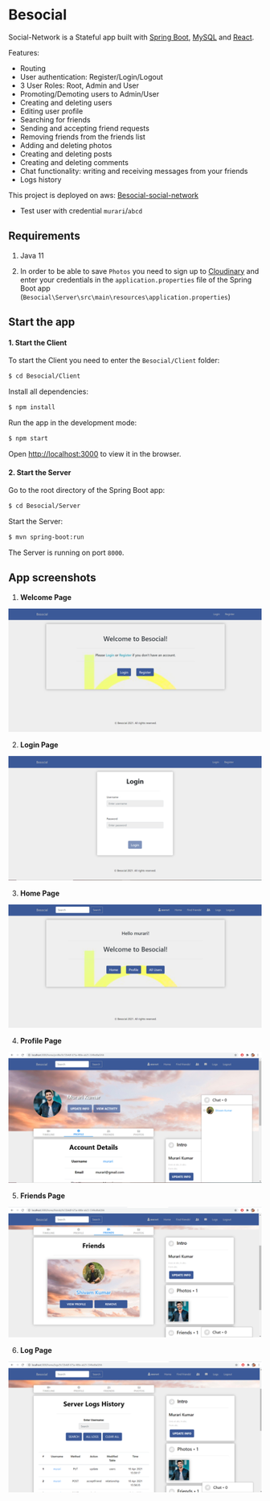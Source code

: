 # Besocial

Social-Network is a Stateful app built with [Spring Boot](http://spring.io/projects/spring-boot), [MySQL](https://www.mysql.com/) and [React](https://reactjs.org/).

Features:
- Routing
- User authentication: Register/Login/Logout
- 3 User Roles: Root, Admin and User
- Promoting/Demoting users to Admin/User
- Creating and deleting users
- Editing user profile
- Searching for friends
- Sending and accepting friend requests
- Removing friends from the friends list
- Adding and deleting photos
- Creating and deleting posts
- Creating and deleting comments
- Chat functionality: writing and receiving messages from your friends
- Logs history

This project is deployed on aws: [Besocial-social-network](http://besocial-social-network.s3-website.ap-south-1.amazonaws.com)
- Test user with credential `murari`/`abcd`

## Requirements

1. Java 11

2. In order to be able to save `Photos` you need to sign up to [Cloudinary](https://cloudinary.com/) and enter your credentials in the `application.properties` file of the Spring Boot app (`Besocial\Server\src\main\resources\application.properties`)

## Start the app

#### 1. Start the Client

To start the Client you need to enter the `Besocial/Client` folder:

```bash
$ cd Besocial/Client
```

Install all dependencies:

```bash
$ npm install
```

Run the app in the development mode:

```bash
$ npm start
```

Open [http://localhost:3000](http://localhost:3000) to view it in the browser.

#### 2. Start the Server

Go to the root directory of the Spring Boot app:

```bash
$ cd Besocial/Server
```

Start the Server:

```bash
$ mvn spring-boot:run
```
The Server is running on port `8000`.




## App screenshots

1. **Welcome Page**

 ![App Screenshot](readme-screenshot/Screenshot1.png)

2. **Login Page**

 ![App Screenshot](readme-screenshot/Screenshot2.png)


3. **Home Page**

 ![App Screenshot](readme-screenshot/Screenshot3.png)

 4. **Profile Page**

 ![App Screenshot](readme-screenshot/Screenshot4.png)

5. **Friends Page**

 ![App Screenshot](readme-screenshot/Screenshot5.png)

6. **Log Page**

 ![App Screenshot](readme-screenshot/Screenshot6.png)
